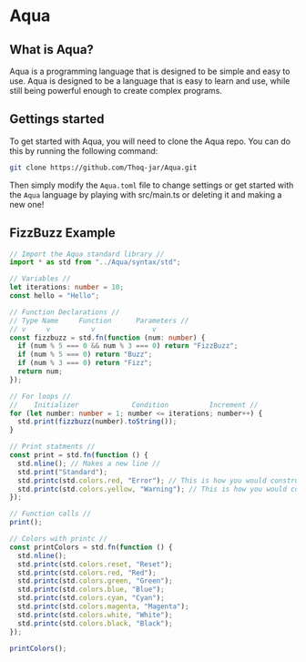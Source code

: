 # Aqua

## What is Aqua?
Aqua is a programming language that is designed to be simple and easy to use.
Aqua is designed to be a language that is easy to learn and use, while still being powerful enough to create complex programs.

## Gettings started
To get started with Aqua, you will need to clone the Aqua repo. You can do this by running the following command:
```bash
git clone https://github.com/Thoq-jar/Aqua.git
```
Then simply modify the `Aqua.toml` file to change settings or get started with the `Aqua` language by
playing with src/main.ts or deleting it and making a new one!







## FizzBuzz Example
```typescript
// Import the Aqua standard library //
import * as std from "../Aqua/syntax/std";

// Variables //
let iterations: number = 10;
const hello = "Hello";

// Function Declarations //
// Type Name     Function      Parameters //
// v     v          v              v
const fizzbuzz = std.fn(function (num: number) {
  if (num % 5 === 0 && num % 3 === 0) return "FizzBuzz";
  if (num % 5 === 0) return "Buzz";
  if (num % 3 === 0) return "Fizz";
  return num;
});

// For loops //
//    Initializer             Condition          Increment //
for (let number: number = 1; number <= iterations; number++) {
  std.print(fizzbuzz(number).toString());
}

// Print statments //
const print = std.fn(function () {
  std.nline(); // Makes a new line //
  std.print("Standard");
  std.printc(std.colors.red, "Error"); // This is how you would construct an error statment //
  std.printc(std.colors.yellow, "Warning"); // This is how you would construct a warning statment //
});

// Function calls //
print();

// Colors with printc //
const printColors = std.fn(function () {
  std.nline();
  std.printc(std.colors.reset, "Reset");
  std.printc(std.colors.red, "Red");
  std.printc(std.colors.green, "Green");
  std.printc(std.colors.blue, "Blue");
  std.printc(std.colors.cyan, "Cyan");
  std.printc(std.colors.magenta, "Magenta");
  std.printc(std.colors.white, "White");
  std.printc(std.colors.black, "Black");
});

printColors();
```
